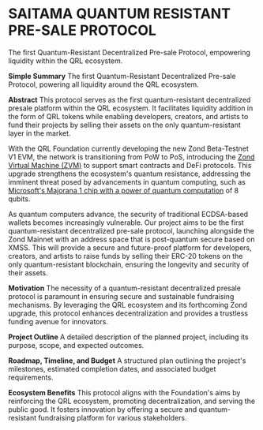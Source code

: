 # SAITAMA QUANTUM RESISTANT PRE-SALE PROTOCOL
The first Quantum-Resistant Decentralized Pre-sale Protocol, empowering liquidity within the QRL ecosystem.

**Simple Summary**
The first Quantum-Resistant Decentralized Pre-sale Protocol, powering all liquidity around the QRL ecosystem.

**Abstract**
This protocol serves as the first quantum-resistant decentralized presale platform within the QRL ecosystem. It facilitates liquidity addition in the form of QRL tokens while enabling developers, creators, and artists to fund their projects by selling their assets on the only quantum-resistant layer in the market.

With the QRL Foundation currently developing the new Zond Beta-Testnet V1 EVM, the network is transitioning from PoW to PoS, introducing the [Zond Virtual Machine (ZVM)](https://test-zond.theqrl.org/) to support smart contracts and DeFi protocols. This upgrade strengthens the ecosystem's quantum resistance, addressing the imminent threat posed by advancements in quantum computing, such as [Microsoft's Majorana 1 chip with a power of quantum computation](https://news.microsoft.com/source/features/innovation/microsofts-majorana-1-chip-carves-new-path-for-quantum-computing/) of 8 qubits.

As quantum computers advance, the security of traditional ECDSA-based wallets becomes increasingly vulnerable. Our project aims to be the first quantum-resistant decentralized pre-sale protocol, launching alongside the Zond Mainnet with an address space that is post-quantum secure based on XMSS. This will provide a secure and future-proof platform for developers, creators, and artists to raise funds by selling their ERC-20 tokens on the only quantum-resistant blockchain, ensuring the longevity and security of their assets.

**Motivation**
The necessity of a quantum-resistant decentralized presale protocol is paramount in ensuring secure and sustainable fundraising mechanisms. By leveraging the QRL ecosystem and its forthcoming Zond upgrade, this protocol enhances decentralization and provides a trustless funding avenue for innovators.

**Project Outline**
A detailed description of the planned project, including its purpose, scope, and expected outcomes.

**Roadmap, Timeline, and Budget**
A structured plan outlining the project's milestones, estimated completion dates, and associated budget requirements.

**Ecosystem Benefits**
This protocol aligns with the Foundation's aims by reinforcing the QRL ecosystem, promoting decentralization, and serving the public good. It fosters innovation by offering a secure and quantum-resistant fundraising platform for various stakeholders.



